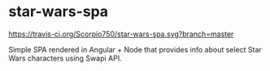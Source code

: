 # star-wars-spa
https://travis-ci.org/Scorpio750/star-wars-spa.svg?branch=master

Simple SPA rendered in Angular + Node that provides info about select Star Wars characters using Swapi API.
